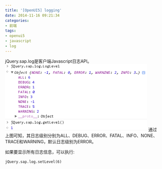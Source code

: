 ```yaml
---
title: '[OpenUI5] logging'
date: 2014-11-16 09:21:34
categories: 
- 前端
tags: 
- openui5
- javascript
- log
---
```

jQuery.sap.log是客户端Javascript日志API。
![[OpenUI5] logging](/images/2014/11/0026uWfMgy71XUnyq5r59.png)
通过上图可知，其日志级别分别为ALL、DEBUG、ERROR、FATAL、INFO、NONE、TRACE和WARNING，默认日志级别为ERROR。

如果要显示所有日志信息，可以执行:
```
jQuery.sap.log.setLevel(6)
```
